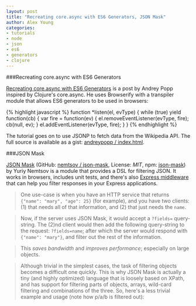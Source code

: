 ```yaml
---
layout: post
title: "Recreating core.async with ES6 Generators, JSON Mask"
author: Alex Young
categories:
- tutorials
- node
- json
- es6
- generators
- clojure
---
```


###Recreating core.async with ES6 Generators

[Recreating core.async with ES6 Generators](http://andreypopp.com/posts/2013-11-09-recreating-core-async-tutorial-with-es6-generators.html) is a post by Andrey Popp inspired by Clojure's core.async.  He uses Browserify with a transpiler module that allows ES6 generators to be used in browsers:

{% highlight javascript %}
function *listen(el, evType) {
  while (true)
    yield function(cb) {
      var fire = function(ev) {
        el.removeEventListener(evType, fire);
        cb(null, ev);
      }
      el.addEventListener(evType, fire);
    }
}
{% endhighlight %}

The tutorial goes on to use JSONP to fetch data from the Wikipedia API.  The full source is available as a gist: [andreypopp / index.html](https://gist.github.com/andreypopp/7385755).

###JSON Mask

[JSON Mask](https://github.com/nemtsov/json-mask) (GitHub: [nemtsov / json-mask](https://github.com/nemtsov/json-mask), License: _MIT_, npm: [json-mask](https://npmjs.org/package/json-mask)) by Yuriy Nemtsov is a module that provides a DSL for filtering JSON.  It works in browsers, includes unit tests, and there's also [Express middleware](https://github.com/nemtsov/express-partial-response) that can help you filter responses in your Express applications.

> One use-case is when you have an HTTP service that returns `{"name": "mary", "age": 25}` (for example), and you have two clients: (1) that needs all of that information, and (2) that just needs the `name`.

> Now, if the server uses JSON Mask, it would accept a `?fields=` query-string. The (2)nd client would then add the following query-string to the request: `?fields=name`; after which the server would respond with `{"name": "mary"}`, and filter out the rest of the information.

> This *saves bandwidth* and *improves performance*; especially on large objects.

> Although trivial in the simplest cases, the task of filtering objects becomes a difficult one quickly. This is why JSON Mask is actually a tiny (and highly optimized) language that is loosely based on XPath, and has support for filtering parts of objects, arrays, wild-card filtering and combinations of the three. So, here's a less trivial example and usage (note how p/a/b is filtered out):


